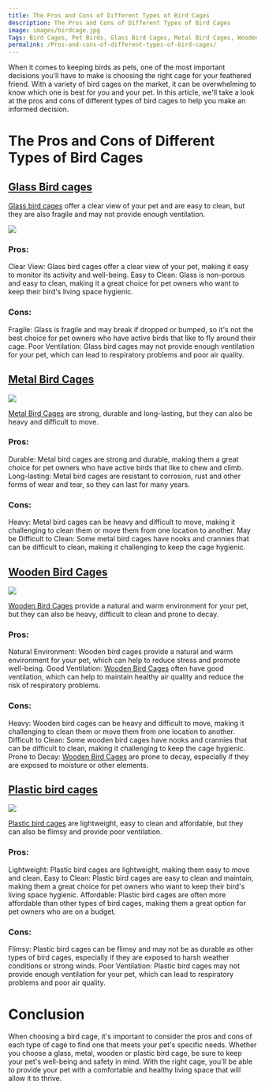 ```yaml
---
title: The Pros and Cons of Different Types of Bird Cages
description: The Pros and Cons of Different Types of Bird Cages
image: images/birdcage.jpg
Tags: Bird Cages, Pet Birds, Glass Bird Cages, Metal Bird Cages, Wooden Bird Cages, Plastic Bird Cages, Ventilation, Durability, Hygiene.
permalink: /Pros-and-cons-of-different-types-of-bird-cages/
---
```


When it comes to keeping birds as pets, one of the most important decisions you'll have to make is choosing the right cage for your feathered friend. With a variety of bird cages on the market, it can be overwhelming to know which one is best for you and your pet. In this article, we'll take a look at the pros and cons of different types of bird cages to help you make an informed decision.

# The Pros and Cons of Different Types of Bird Cages

## [Glass Bird cages](https://amzn.to/3kQJA0t)

[Glass bird cages](https://amzn.to/3kQJA0t) offer a clear view of your pet and are easy to clean, but they are also fragile and may not provide enough ventilation.

<a href="https://www.amazon.com/Prevue-Products-Clear-Crystal-Palace/dp/B0BL435YRR?crid=318Z2ULUPAYMY&keywords=Glass+bird+cage&qid=1678212314&sprefix=glass+bird+cage%2Caps%2C236&sr=8-2&linkCode=li2&tag=forpetswith0d-20&linkId=3f4e06313afef3a491b10ad0efb47c66&language=en_US&ref_=as_li_ss_il" target="_blank"><img border="0" src="//ws-na.amazon-adsystem.com/widgets/q?_encoding=UTF8&ASIN=B0BL435YRR&Format=_SL160_&ID=AsinImage&MarketPlace=US&ServiceVersion=20070822&WS=1&tag=forpetswith0d-20&language=en_US" ></a><img src="https://ir-na.amazon-adsystem.com/e/ir?t=forpetswith0d-20&language=en_US&l=li2&o=1&a=B0BL435YRR" width="1" height="1" border="0" alt="" style="border:none !important; margin:0px !important;" />

### Pros:

Clear View: Glass bird cages offer a clear view of your pet, making it easy to monitor its activity and well-being.
Easy to Clean: Glass is non-porous and easy to clean, making it a great choice for pet owners who want to keep their bird's living space hygienic.

### Cons:

Fragile: Glass is fragile and may break if dropped or bumped, so it's not the best choice for pet owners who have active birds that like to fly around their cage.
Poor Ventilation: Glass bird cages may not provide enough ventilation for your pet, which can lead to respiratory problems and poor air quality.

## [Metal Bird Cages](https://amzn.to/3F3GvRk)

<a href="https://www.amazon.com/61-Bird-Cage-Lovebirds-Cockatiels/dp/B0B77B6S7S?crid=MOKUW0TF2C1S&keywords=Metal+Bird+Cage&qid=1678212538&sprefix=metal+bird+cage%2Caps%2C226&sr=8-6&linkCode=li2&tag=forpetswith0d-20&linkId=7b3959539b1a4dcb9e58131bd532776c&language=en_US&ref_=as_li_ss_il" target="_blank"><img border="0" src="//ws-na.amazon-adsystem.com/widgets/q?_encoding=UTF8&ASIN=B0B77B6S7S&Format=_SL160_&ID=AsinImage&MarketPlace=US&ServiceVersion=20070822&WS=1&tag=forpetswith0d-20&language=en_US" ></a><img src="https://ir-na.amazon-adsystem.com/e/ir?t=forpetswith0d-20&language=en_US&l=li2&o=1&a=B0B77B6S7S" width="1" height="1" border="0" alt="" style="border:none !important; margin:0px !important;" />

[Metal Bird Cages](https://amzn.to/3F3GvRk) are strong, durable and long-lasting, but they can also be heavy and difficult to move.

### Pros:

Durable: Metal bird cages are strong and durable, making them a great choice for pet owners who have active birds that like to chew and climb.
Long-lasting: Metal bird cages are resistant to corrosion, rust and other forms of wear and tear, so they can last for many years.

### Cons:

Heavy: Metal bird cages can be heavy and difficult to move, making it challenging to clean them or move them from one location to another.
May be Difficult to Clean: Some metal bird cages have nooks and crannies that can be difficult to clean, making it challenging to keep the cage hygienic.

## [Wooden Bird Cages](https://amzn.to/3kU89tm)

<a href="https://www.amazon.com/TRIXIE-Outdoor-Birdcage-Perches-Finches/dp/B072HMN8BD?crid=2BUBNC6U7620L&keywords=Wooden+Bird+Cage&qid=1678212627&sprefix=wooden+bird+cage%2Caps%2C250&sr=8-3&linkCode=li2&tag=forpetswith0d-20&linkId=98e0efc4b8912a25f8f6765148edbc8a&language=en_US&ref_=as_li_ss_il" target="_blank"><img border="0" src="//ws-na.amazon-adsystem.com/widgets/q?_encoding=UTF8&ASIN=B072HMN8BD&Format=_SL160_&ID=AsinImage&MarketPlace=US&ServiceVersion=20070822&WS=1&tag=forpetswith0d-20&language=en_US" ></a><img src="https://ir-na.amazon-adsystem.com/e/ir?t=forpetswith0d-20&language=en_US&l=li2&o=1&a=B072HMN8BD" width="1" height="1" border="0" alt="" style="border:none !important; margin:0px !important;" />

[Wooden Bird Cages](https://amzn.to/3kU89tm) provide a natural and warm environment for your pet, but they can also be heavy, difficult to clean and prone to decay.

### Pros:

Natural Environment: Wooden bird cages provide a natural and warm environment for your pet, which can help to reduce stress and promote well-being.
Good Ventilation: [Wooden Bird Cages](https://amzn.to/3kU89tm) often have good ventilation, which can help to maintain healthy air quality and reduce the risk of respiratory problems.

### Cons:

Heavy: Wooden bird cages can be heavy and difficult to move, making it challenging to clean them or move them from one location to another.
Difficult to Clean: Some wooden bird cages have nooks and crannies that can be difficult to clean, making it challenging to keep the cage hygienic.
Prone to Decay: [Wooden Bird Cages](https://amzn.to/3kU89tm) are prone to decay, especially if they are exposed to moisture or other elements.

## [Plastic bird cages](https://amzn.to/3SVhPjS)

<a href="https://www.amazon.com/Prevue-Pet-Products-Economy-31991/dp/B08F7Y7TQX?crid=1XQQ8B2QE31LP&keywords=Plastic+bird+cage&qid=1678212730&sprefix=plastic+bird+cage%2Caps%2C221&sr=8-7&linkCode=li2&tag=forpetswith0d-20&linkId=502d7d655e2cf59f9cbc331cac130828&language=en_US&ref_=as_li_ss_il" target="_blank"><img border="0" src="//ws-na.amazon-adsystem.com/widgets/q?_encoding=UTF8&ASIN=B08F7Y7TQX&Format=_SL160_&ID=AsinImage&MarketPlace=US&ServiceVersion=20070822&WS=1&tag=forpetswith0d-20&language=en_US" ></a><img src="https://ir-na.amazon-adsystem.com/e/ir?t=forpetswith0d-20&language=en_US&l=li2&o=1&a=B08F7Y7TQX" width="1" height="1" border="0" alt="" style="border:none !important; margin:0px !important;" />

[Plastic bird cages](https://amzn.to/3SVhPjS) are lightweight, easy to clean and affordable, but they can also be flimsy and provide poor ventilation.

### Pros:

Lightweight: Plastic bird cages are lightweight, making them easy to move and clean.
Easy to Clean: Plastic bird cages are easy to clean and maintain, making them a great choice for pet owners who want to keep their bird's living space hygienic.
Affordable: Plastic bird cages are often more affordable than other types of bird cages, making them a great option for pet owners who are on a budget.

### Cons:

Flimsy: Plastic bird cages can be flimsy and may not be as durable as other types of bird cages, especially if they are exposed to harsh weather conditions or strong winds.
Poor Ventilation: Plastic bird cages may not provide enough ventilation for your pet, which can lead to respiratory problems and poor air quality.

# Conclusion
When choosing a bird cage, it's important to consider the pros and cons of each type of cage to find one that meets your pet's specific needs. Whether you choose a glass, metal, wooden or plastic bird cage, be sure to keep your pet's well-being and safety in mind. With the right cage, you'll be able to provide your pet with a comfortable and healthy living space that will allow it to thrive.

